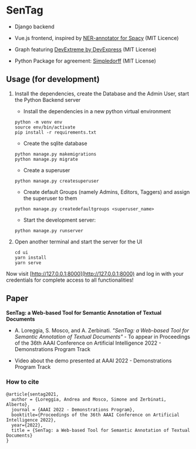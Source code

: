 # SenTag

- Django backend

- Vue.js frontend, inspired by [NER-annotator for Spacy](https://github.com/tecoholic/ner-annotator) (MIT Licence)

- Graph featuring [DevExtreme by DevExpress](https://github.com/DevExpress/devextreme-vue) (MIT License)

- Python Package for agreement: [Simpledorff](https://github.com/LightTag/simpledorff) (MIT License)

## Usage (for development)

1. Install the dependencies, create the Database and the Admin User, start the Python Backend server
    * Install the dependencies in a new python virtual environment
    ```
    python -m venv env
    source env/bin/activate
    pip install -r requirements.txt
    ```

    * Create the sqlite database
    ```
    python manage.py makemigrations
    python manage.py migrate
    ```

    - Create a superuser
    ```
    python manage.py createsuperuser
    ```

    - Create default Groups (namely Admins, Editors, Taggers) and assign the superuser to them
    ```
    python manage.py createdefaultgroups <superuser_name>
    ```

    - Start the development server:
    ```
    python manage.py runserver
    ```
    

2. Open another terminal and start the server for the UI

    ```
    cd ui
    yarn install
    yarn serve
    ```

Now visit [http://127.0.0.1:8000](http://127.0.0.1:8000) and log in with your credentials for complete access to all functionalities!

## Paper
**SenTag: a Web-based Tool for Semantic Annotation of Textual Documents**
* A. Loreggia, S. Mosco, and A. Zerbinati. *"SenTag: a Web-based Tool for Semantic Annotation of Textual Documents"* - To appear in Proceedings of the 36th AAAI Conference on Artificial Intelligence 2022 - Demonstrations Program Track 

* Video about the demo presented at AAAI 2022 - Demonstrations Program Track 

### How to cite
```
@article{sentag2021,
  author = {Loreggia, Andrea and Mosco, Simone and Zerbinati, Alberto},
  journal = {AAAI 2022 - Demonstrations Program},
  booktitle={Proceedings of the 36th AAAI Conference on Artificial Intelligence 2022},
  year={2022},
  title = {SenTag: a Web-based Tool for Semantic Annotation of Textual Documents}
}
```
